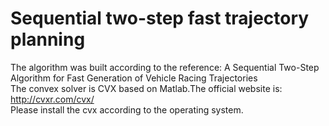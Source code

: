 # Sequential two-step fast trajectory planning
The algorithm was built according to the reference: A Sequential Two-Step Algorithm for Fast Generation of Vehicle Racing Trajectories  
The convex solver is CVX based on Matlab.The official website is: http://cvxr.com/cvx/  
Please install the cvx according to the operating system.

